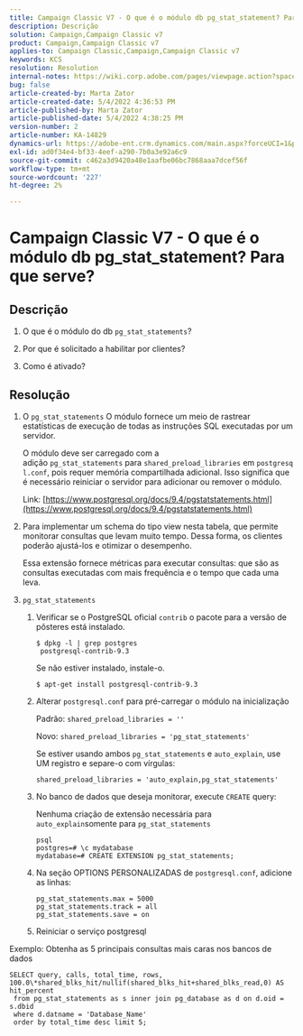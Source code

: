 ```yaml
---
title: Campaign Classic V7 - O que é o módulo db pg_stat_statement? Para que serve?
description: Descrição
solution: Campaign,Campaign Classic v7
product: Campaign,Campaign Classic v7
applies-to: Campaign Classic,Campaign,Campaign Classic v7
keywords: KCS
resolution: Resolution
internal-notes: https://wiki.corp.adobe.com/pages/viewpage.action?spaceKey=neolane&title=Database+performance+optimization+-+Identify+bottleneck+queries+with+execution+statistics#Databaseperformanceoptimization-Identifybottleneckquerieswithexecutionstatistics-pg_stat_statements
bug: false
article-created-by: Marta Zator
article-created-date: 5/4/2022 4:36:53 PM
article-published-by: Marta Zator
article-published-date: 5/4/2022 4:38:25 PM
version-number: 2
article-number: KA-14829
dynamics-url: https://adobe-ent.crm.dynamics.com/main.aspx?forceUCI=1&pagetype=entityrecord&etn=knowledgearticle&id=aa74c765-c8cb-ec11-a7b5-6045bd00d4f5
exl-id: ad0f34e4-bf33-4eef-a290-7b0a3e92a6c9
source-git-commit: c462a3d9420a48e1aafbe06bc7868aaa7dcef56f
workflow-type: tm+mt
source-wordcount: '227'
ht-degree: 2%

---
```


# Campaign Classic V7 - O que é o módulo db pg_stat_statement? Para que serve?

## Descrição

1. O que é o módulo do db `pg_stat_statements`?

1. Por que é solicitado a habilitar por clientes?

1. Como é ativado?

## Resolução

1. O `pg_stat_statements` O módulo fornece um meio de rastrear estatísticas de execução de todas as instruções SQL executadas por um servidor.

   O módulo deve ser carregado com a adição `pg_stat_statements` para `shared_preload_libraries` em `postgresql.conf`, pois requer memória compartilhada adicional. Isso significa que é necessário reiniciar o servidor para adicionar ou remover o módulo.

   Link: [https://www.postgresql.org/docs/9.4/pgstatstatements.html](https://www.postgresql.org/docs/9.4/pgstatstatements.html)

1. Para implementar um schema do tipo view nesta tabela, que permite monitorar consultas que levam muito tempo. Dessa forma, os clientes poderão ajustá-los e otimizar o desempenho.

   Essa extensão fornece métricas para executar consultas: que são as consultas executadas com mais frequência e o tempo que cada uma leva.

1. `pg_stat_statements`

   1. Verificar se o PostgreSQL oficial `contrib` o pacote para a versão de pôsteres está instalado.

      ```
      $ dpkg -l | grep postgres
       postgresql-contrib-9.3
      ```

      Se não estiver instalado, instale-o.

      ```
      $ apt-get install postgresql-contrib-9.3
      ```

   1. Alterar `postgresql.conf` para pré-carregar o módulo na inicialização

      Padrão: `shared_preload_libraries = ''`

      Novo: `shared_preload_libraries = 'pg_stat_statements'`

      Se estiver usando ambos `pg_stat_statements` e `auto_explain`, use UM registro e separe-o com vírgulas:

      ```
      shared_preload_libraries = 'auto_explain,pg_stat_statements'
      ```

   1. No banco de dados que deseja monitorar, execute `CREATE` query:

      Nenhuma criação de extensão necessária para `auto_explain`somente para `pg_stat_statements`

      ```
      psql
      postgres=# \c mydatabase
      mydatabase=# CREATE EXTENSION pg_stat_statements;
      ```

   1. Na seção OPTIONS PERSONALIZADAS de `postgresql.conf`, adicione as linhas:

      ```
      pg_stat_statements.max = 5000
      pg_stat_statements.track = all
      pg_stat_statements.save = on
      ```

   1. Reiniciar o serviço postgresql

Exemplo: Obtenha as 5 principais consultas mais caras nos bancos de dados

```
SELECT query, calls, total_time, rows, 100.0\*shared_blks_hit/nullif(shared_blks_hit+shared_blks_read,0) AS hit_percent
 from pg_stat_statements as s inner join pg_database as d on d.oid = s.dbid
 where d.datname = 'Database_Name'
 order by total_time desc limit 5;
```
